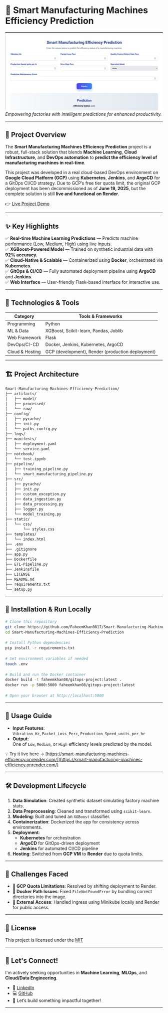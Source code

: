 # 🚀 Smart Manufacturing Machines Efficiency Prediction

![Project Banner](./static/Project.jpg)  
*Empowering factories with intelligent predictions for enhanced productivity.*

---

## 📌 Project Overview

The **Smart Manufacturing Machines Efficiency Prediction** project is a robust, full-stack solution that blends **Machine Learning**, **Cloud Infrastructure**, and **DevOps automation** to **predict the efficiency level of manufacturing machines in real-time**.

This project was developed in a real cloud-based DevOps environment on **Google Cloud Platform (GCP)** using **Kubernetes**, **Jenkins**, and **ArgoCD** for a GitOps CI/CD strategy. Due to GCP’s free tier quota limit, the original GCP deployment has been decommissioned as of **June 19, 2025**, but the complete solution is still **live and functional on Render**.

👉 [Live Project Demo](https://smart-manufacturing-machines-efficiency.onrender.com/)

---

## ✨ Key Highlights

✅ **Real-time Machine Learning Predictions** — Predicts machine performance (Low, Medium, High) using live inputs.  
✅ **XGBoost-Powered Model** — Trained on synthetic industrial data with **92% accuracy**.  
✅ **Cloud-Native & Scalable** — Containerized using **Docker**, orchestrated via **Kubernetes**.  
✅ **GitOps & CI/CD** — Fully automated deployment pipeline using **ArgoCD** and **Jenkins**.  
✅ **Web Interface** — User-friendly Flask-based interface for interactive use.

---

## 🧠 Technologies & Tools

| Category        | Tools & Frameworks                                    |
|----------------|--------------------------------------------------------|
| Programming     | Python                                                |
| ML & Data       | XGBoost, Scikit-learn, Pandas, Joblib                 |
| Web Framework   | Flask                                                 |
| DevOps/CI-CD    | Docker, Jenkins, Kubernetes, ArgoCD                   |
| Cloud & Hosting | GCP (development), Render (production deployment)     |

---

## 🏗️ Project Architecture

```
Smart-Manufacturing-Machines-Efficiency-Prediction/
├── artifacts/
│   ├── model/
│   ├── processed/
│   └── raw/
├── config/
│   ├── pycache/
│   ├── init.py
│   └── paths_config.py
├── logs/
├── manifests/
│   ├── deployment.yaml
│   └── service.yaml
├── notebook/
│   └── test.ipynb
├── pipeline/
│   ├── training_pipeline.py
│   └── smart_manufacturing_pipeline.py
├── src/
│   ├── pycache/
│   ├── init.py
│   ├── custom_exception.py
│   ├── data_ingestion.py
│   ├── data_processing.py
│   ├── logger.py
│   └── model_training.py
├── static/
│   └── css/
│       └── styles.css
├── templates/
│   └── index.html
├── .env
├── .gitignore
├── app.py
├── Dockerfile
├── ETL-Pipeline.py
├── Jenkinsfile
├── LICENSE
├── README.md
├── requirements.txt
└── setup.py
```

---

## 🔧 Installation & Run Locally

```bash
# Clone this repository
git clone https://github.com/FaheemKhan0817/Smart-Manufacturing-Machines-Efficiency-Prediction.git
cd Smart-Manufacturing-Machines-Efficiency-Prediction

# Install Python dependencies
pip install -r requirements.txt

# Set environment variables if needed
touch .env

# Build and run the Docker container
docker build -t faheemkhan08/gitops-project:latest .
docker run -p 5000:5000 faheemkhan08/gitops-project:latest

# Open your browser at http://localhost:5000
```

---

## 🚀 Usage Guide

- **Input Features**:  
  `Vibration_Hz`, `Packet_Loss_Perc`, `Production_Speed_units_per_hr`  
- **Output**:  
  One of `Low`, `Medium`, or `High` efficiency levels predicted by the model.

💡 Try it live here → [https://smart-manufacturing-machines-efficiency.onrender.com/](https://smart-manufacturing-machines-efficiency.onrender.com/)

---

## 🛠️ Development Lifecycle

1. **Data Simulation**: Created synthetic dataset simulating factory machine stats.
2. **Data Preprocessing**: Cleaned and transformed using `scikit-learn`.
3. **Modeling**: Built and tuned an `XGBoost` classifier.
4. **Containerization**: Dockerized the app for consistency across environments.
5. **Deployment**:
    - **Kubernetes** for orchestration
    - **ArgoCD** for GitOps-driven deployment
    - **Jenkins** for automated CI/CD pipeline
6. **Hosting**: Switched from **GCP VM** to **Render** due to quota limits.

---

## 🧩 Challenges Faced

- **💸 GCP Quota Limitations**: Resolved by shifting deployment to Render.
- **🐳 Docker Path Issues**: Fixed `FileNotFoundError` by bundling correct directories into the image.
- **🔐 External Access**: Handled ingress using Minikube locally and Render for public access.

---

## 📜 License

This project is licensed under the [MIT](LICENSE/) 

---

## 🤝 Let's Connect!

I'm actively seeking opportunities in **Machine Learning**, **MLOps**, and **Cloud/Data Engineering**.

- 🔗 [LinkedIn](https://linkedin.com/in/faheemkhanml)
- 💻 [GitHub](https://github.com/FaheemKhan0817)
- 📧 Let’s build something impactful together!

---
